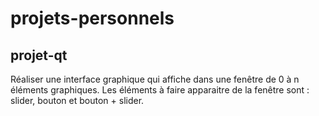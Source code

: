 # projets-personnels
## projet-qt


Réaliser une interface graphique qui affiche dans une fenêtre de 0 à n éléments graphiques. Les éléments à faire apparaitre de la fenêtre sont : slider, bouton et bouton + slider.


